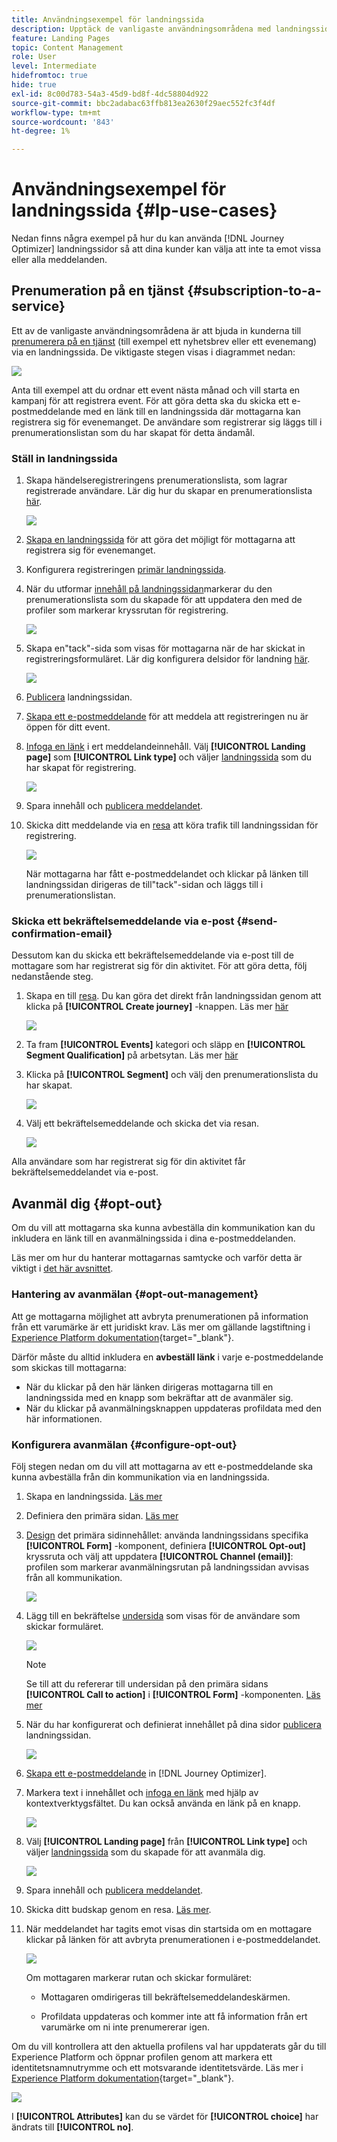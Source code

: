 ```yaml
---
title: Användningsexempel för landningssida
description: Upptäck de vanligaste användningsområdena med landningssidor i Journey Optimizer
feature: Landing Pages
topic: Content Management
role: User
level: Intermediate
hidefromtoc: true
hide: true
exl-id: 8c00d783-54a3-45d9-bd8f-4dc58804d922
source-git-commit: bbc2adabac63ffb813ea2630f29aec552fc3f4df
workflow-type: tm+mt
source-wordcount: '843'
ht-degree: 1%

---
```


# Användningsexempel för landningssida {#lp-use-cases}

Nedan finns några exempel på hur du kan använda [!DNL Journey Optimizer] landningssidor så att dina kunder kan välja att inte ta emot vissa eller alla meddelanden.

<!--The main use cases are:
* Subscription to a service
* Opt-in
* Opt-out-->

## Prenumeration på en tjänst {#subscription-to-a-service}

Ett av de vanligaste användningsområdena är att bjuda in kunderna till [prenumerera på en tjänst](subscription-list.md) (till exempel ett nyhetsbrev eller ett evenemang) via en landningssida. De viktigaste stegen visas i diagrammet nedan:

![](../assets/lp_subscription-uc.png)

Anta till exempel att du ordnar ett event nästa månad och vill starta en kampanj för att registrera event<!--to keep your customers that are interested updated on that event-->. För att göra detta ska du skicka ett e-postmeddelande med en länk till en landningssida där mottagarna kan registrera sig för evenemanget. De användare som registrerar sig läggs till i prenumerationslistan som du har skapat för detta ändamål.

### Ställ in landningssida

1. Skapa händelseregistreringens prenumerationslista, som lagrar registrerade användare. Lär dig hur du skapar en prenumerationslista [här](subscription-list.md#define-subscription-list).

   ![](../assets/lp_subscription-uc-list.png)

1. [Skapa en landningssida](create-lp.md) för att göra det möjligt för mottagarna att registrera sig för evenemanget.

1. Konfigurera registreringen [primär landningssida](create-lp.md#configure-primary-page).

1. När du utformar [innehåll på landningssidan](design-lp.md)markerar du den prenumerationslista som du skapade för att uppdatera den med de profiler som markerar kryssrutan för registrering.

   ![](../assets/lp_subscription-uc-lp-list.png)

1. Skapa en&quot;tack&quot;-sida som visas för mottagarna när de har skickat in registreringsformuläret. Lär dig konfigurera delsidor för landning [här](create-lp.md#configure-subpages).

   ![](../assets/lp_subscription-uc-thanks.png)

1. [Publicera](create-lp.md#publish) landningssidan.

1. [Skapa ett e-postmeddelande](../create-message.md) för att meddela att registreringen nu är öppen för ditt event.

1. [Infoga en länk](../message-tracking.md#insert-links) i ert meddelandeinnehåll. Välj **[!UICONTROL Landing page]** som **[!UICONTROL Link type]** och väljer [landningssida](create-lp.md#configure-primary-page) som du har skapat för registrering.

   ![](../assets/lp_subscription-uc-link.png)

1. Spara innehåll och [publicera meddelandet](../publish-manage-message.md).

1. Skicka ditt meddelande via en [resa](../building-journeys/journey.md) att köra trafik till landningssidan för registrering.

   ![](../assets/lp_subscription-uc-journey.png)

   När mottagarna har fått e-postmeddelandet och klickar på länken till landningssidan dirigeras de till&quot;tack&quot;-sidan och läggs till i prenumerationslistan.

### Skicka ett bekräftelsemeddelande via e-post {#send-confirmation-email}

Dessutom kan du skicka ett bekräftelsemeddelande via e-post till de mottagare som har registrerat sig för din aktivitet. För att göra detta, följ nedanstående steg.

1. Skapa en till [resa](../building-journeys/journey.md). Du kan göra det direkt från landningssidan genom att klicka på **[!UICONTROL Create journey]** -knappen. Läs mer [här](create-lp.md#configure-primary-page)

   ![](../assets/lp_subscription-uc-create-journey.png)

1. Ta fram **[!UICONTROL Events]** kategori och släpp en **[!UICONTROL Segment Qualification]** på arbetsytan. Läs mer [här](../building-journeys/segment-qualification-events.md)

1. Klicka på **[!UICONTROL Segment]** och välj den prenumerationslista du har skapat.

   ![](../assets/lp_subscription-uc-confirm-journey.png)

1. Välj ett bekräftelsemeddelande och skicka det via resan.

   ![](../assets/lp_subscription-uc-confirm-email.png)

Alla användare som har registrerat sig för din aktivitet får bekräftelsemeddelandet via e-post.

<!--The event registration's subscription list tracks the profiles who registered and you can send them targeted event updates.-->

## Avanmäl dig {#opt-out}

Om du vill att mottagarna ska kunna avbeställa din kommunikation kan du inkludera en länk till en avanmälningssida i dina e-postmeddelanden.

Läs mer om hur du hanterar mottagarnas samtycke och varför detta är viktigt i [det här avsnittet](../consent.md).

### Hantering av avanmälan {#opt-out-management}

Att ge mottagarna möjlighet att avbryta prenumerationen på information från ett varumärke är ett juridiskt krav. Läs mer om gällande lagstiftning i [Experience Platform dokumentation](https://experienceleague.adobe.com/docs/experience-platform/privacy/regulations/overview.html#regulations){target=&quot;_blank&quot;}.

Därför måste du alltid inkludera en **avbeställ länk** i varje e-postmeddelande som skickas till mottagarna:

* När du klickar på den här länken dirigeras mottagarna till en landningssida med en knapp som bekräftar att de avanmäler sig.
* När du klickar på avanmälningsknappen uppdateras profildata med den här informationen.

### Konfigurera avanmälan {#configure-opt-out}

Följ stegen nedan om du vill att mottagarna av ett e-postmeddelande ska kunna avbeställa från din kommunikation via en landningssida.

1. Skapa en landningssida. [Läs mer](create-lp.md)

1. Definiera den primära sidan. [Läs mer](create-lp.md#configure-primary-page)

1. [Design](design-lp.md) det primära sidinnehållet: använda landningssidans specifika **[!UICONTROL Form]** -komponent, definiera **[!UICONTROL Opt-out]** kryssruta och välj att uppdatera **[!UICONTROL Channel (email)]**: profilen som markerar avanmälningsrutan på landningssidan avvisas från all kommunikation.

   ![](../assets/lp_opt-out-primary-lp.png)

   <!--You can also build your own landing page and host it on the third-party system of your choice. To keep?-->

1. Lägg till en bekräftelse [undersida](create-lp.md#configure-subpages) som visas för de användare som skickar formuläret.

   ![](../assets/lp_opt-out-subpage.png)

   >[!NOTE]
   >
   >Se till att du refererar till undersidan på den primära sidans **[!UICONTROL Call to action]** i **[!UICONTROL Form]** -komponenten. [Läs mer](design-lp.md)

1. När du har konfigurerat och definierat innehållet på dina sidor [publicera](create-lp.md#publish) landningssidan.

   ![](../assets/lp_opt-out-publish.png)

1. [Skapa ett e-postmeddelande](../create-message.md) in [!DNL Journey Optimizer].

1. Markera text i innehållet och [infoga en länk](../message-tracking.md#insert-links) med hjälp av kontextverktygsfältet. Du kan också använda en länk på en knapp.

   ![](../assets/lp_opt-out-insert-link.png)

1. Välj **[!UICONTROL Landing page]** från **[!UICONTROL Link type]** och väljer [landningssida](create-lp.md#configure-primary-page) som du skapade för att avanmäla dig.

   ![](../assets/lp_opt-out-landing-page.png)

1. Spara innehåll och [publicera meddelandet](../publish-manage-message.md).

1. Skicka ditt budskap genom en resa. [Läs mer](../building-journeys/journey.md).

1. När meddelandet har tagits emot visas din startsida om en mottagare klickar på länken för att avbryta prenumerationen i e-postmeddelandet.

   ![](../assets/lp_opt-out-submit-form.png)

   Om mottagaren markerar rutan och skickar formuläret:

   * Mottagaren omdirigeras till bekräftelsemeddelandeskärmen.

   * Profildata uppdateras och kommer inte att få information från ert varumärke om ni inte prenumererar igen.

Om du vill kontrollera att den aktuella profilens val har uppdaterats går du till Experience Platform och öppnar profilen genom att markera ett identitetsnamnutrymme och ett motsvarande identitetsvärde. Läs mer i [Experience Platform dokumentation](https://experienceleague.adobe.com/docs/experience-platform/profile/ui/user-guide.html#getting-started){target=&quot;_blank&quot;}.

![](../assets/lp_opt-out-profile-choice.png)

I **[!UICONTROL Attributes]** kan du se värdet för **[!UICONTROL choice]** har ändrats till **[!UICONTROL no]**.

<!--

### Other ways to opt out

You can also enable your recipients to unsubscribe whithout using landing pages.

* **One-click opt-out**

    You can add a one-click opt-out link into your email content. This will enable your recipients to quickly unsubscribe from your communications, without being redirected to a landing page where they need to confirm opting out. [Learn more](../message-tracking.md#one-click-opt-out-link)

* **Unsubscribe link in header**

    If the recipients' email client supports displaying an unsubscribe link in the email header, emails sent with [!DNL Journey Optimizer] automatically include this link. [Learn more](../consent.md#unsubscribe-email)
-->
